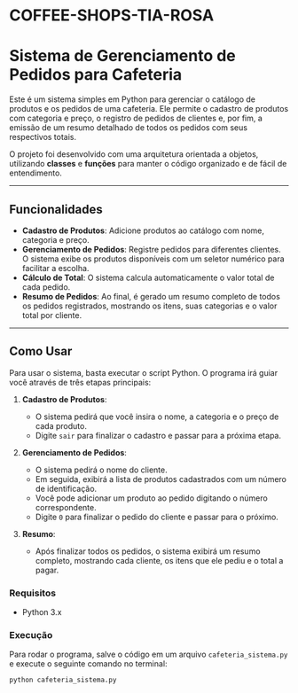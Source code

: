 # COFFEE-SHOPS-TIA-ROSA
# Sistema de Gerenciamento de Pedidos para Cafeteria

Este é um sistema simples em Python para gerenciar o catálogo de produtos e os pedidos de uma cafeteria. Ele permite 
o cadastro de produtos com categoria e preço, o registro de pedidos de clientes e, por fim, a emissão de um resumo 
detalhado de todos os pedidos com seus respectivos totais.

O projeto foi desenvolvido com uma arquitetura orientada a objetos, utilizando **classes** e **funções** para manter 
o código organizado e de fácil de entendimento.

---

## Funcionalidades

- **Cadastro de Produtos**: Adicione produtos ao catálogo com nome, categoria e preço.
- **Gerenciamento de Pedidos**: Registre pedidos para diferentes clientes. O sistema exibe os produtos disponíveis com um seletor numérico para facilitar a escolha.
- **Cálculo de Total**: O sistema calcula automaticamente o valor total de cada pedido.
- **Resumo de Pedidos**: Ao final, é gerado um resumo completo de todos os pedidos registrados, mostrando os itens, suas categorias e o valor total por cliente.

---

## Como Usar

Para usar o sistema, basta executar o script Python. O programa irá guiar você através de três etapas principais:

1.  **Cadastro de Produtos**:
    - O sistema pedirá que você insira o nome, a categoria e o preço de cada produto.
    - Digite `sair` para finalizar o cadastro e passar para a próxima etapa.

2.  **Gerenciamento de Pedidos**:
    - O sistema pedirá o nome do cliente.
    - Em seguida, exibirá a lista de produtos cadastrados com um número de identificação.
    - Você pode adicionar um produto ao pedido digitando o número correspondente.
    - Digite `0` para finalizar o pedido do cliente e passar para o próximo.

3.  **Resumo**:
    - Após finalizar todos os pedidos, o sistema exibirá um resumo completo, mostrando cada cliente, os itens que ele pediu e o total a pagar.

### Requisitos

- Python 3.x

### Execução

Para rodar o programa, salve o código em um arquivo `cafeteria_sistema.py` e execute o seguinte comando no terminal:

```bash
python cafeteria_sistema.py